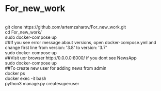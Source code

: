 # For_new_work
</br>
git clone https://github.com/artemzaharov/For_new_work.git
</br>
cd For_new_work/
</br>
sudo docker-compose up
</br>
##If you see error message about versions, open docker-compose.yml and change first line from version: '3.8' to version: '3.7'
</br>
sudo docker-compose up
</br>
##Visit uor browser http://0.0.0.0:8000/ if you dont see NewsApp
</br>
sudo docker-compose up
</br>
##To create new user for adding news from admin
</br>
docker ps
</br>
docker exec -it <CONTAINER> bash
</br>
python3 manage.py createsuperuser

